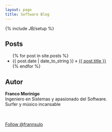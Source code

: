 ```yaml
---
layout: page
title: Software Blog
---
```

{% include JB/setup %}

## Posts

<ul class="posts">
  {% for post in site.posts %}
    <li><span>{{ post.date | date_to_string }}</span> &raquo; <a href="{{ BASE_PATH }}{{ post.url }}">{{ post.title }}</a></li>
  {% endfor %}
</ul>


## Autor

**Franco Morinigo**<br>
Ingeniero en Sistemas y apasionado del Software.<br>
Surfer y músico incansable<br>

<br>
<br>
<a href="https://twitter.com/frannsulo" class="twitter-follow-button" data-show-count="false">Follow @frannsulo</a>
<script>!function(d,s,id){var js,fjs=d.getElementsByTagName(s)[0],p=/^http:/.test(d.location)?'http':'https';if(!d.getElementById(id)){js=d.createElement(s);js.id=id;js.src=p+'://platform.twitter.com/widgets.js';fjs.parentNode.insertBefore(js,fjs);}}(document, 'script', 'twitter-wjs');</script>

